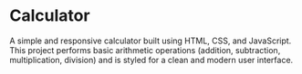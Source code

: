 # Calculator
A simple and responsive calculator built using HTML, CSS, and JavaScript. This project performs basic arithmetic operations (addition, subtraction, multiplication, division) and is styled for a clean and modern user interface.
